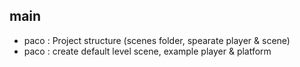 ## main

- paco : Project structure (scenes folder, spearate player & scene)
- paco : create default level scene, example player & platform
